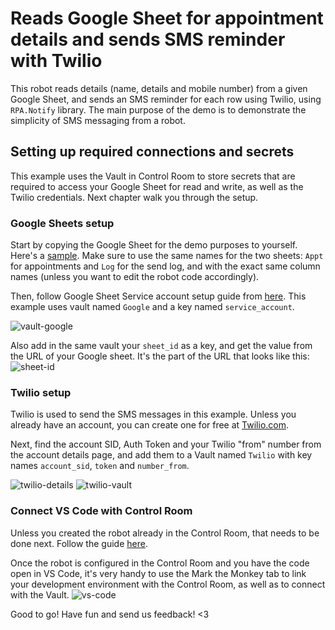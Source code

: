 # Reads Google Sheet for appointment details and sends SMS reminder with Twilio

This robot reads details (name, details and mobile number) from a given Google Sheet, and sends an SMS reminder for each row using Twilio, using `RPA.Notify` library. The main purpose of the demo is to demonstrate the simplicity of SMS messaging from a robot.

## Setting up required connections and secrets

This example uses the Vault in Control Room to store secrets that are required to access your Google Sheet for read and write, as well as the Twilio credentials. Next chapter walk you through the setup.

### Google Sheets setup

Start by copying the Google Sheet for the demo purposes to yourself. Here's a [sample](https://docs.google.com/spreadsheets/d/1QFvDR5GnGAI_TQL5uhmgkAiLiDsNc7cwUrPpDF2PUp0/edit#gid=0). Make sure to use the same names for the two sheets: `Appt` for appointments and `Log` for the send log, and with the exact same column names (unless you want to edit the robot code accordingly).

Then, follow Google Sheet Service account setup guide from [here](https://robocorp.com/docs/development-guide/google-sheets/interacting-with-google-sheets#storing-the-credentials-in-control-room-vault). This example uses vault named `Google` and a key named `service_account`.

![vault-google](https://user-images.githubusercontent.com/40179958/173300620-4b2d9f3e-c9b7-4152-ba11-e6c133e2886b.png)

Also add in the same vault your `sheet_id` as a key, and get the value from the URL of your Google sheet. It's the part of the URL that looks like this:
![sheet-id](https://user-images.githubusercontent.com/40179958/173300650-531cc517-08ed-46b6-bff2-f34ca4b4a1a8.png)

### Twilio setup

Twilio is used to send the SMS messages in this example. Unless you already have an account, you can create one for free at [Twilio.com](https://www.twilio.com/try-twilio).

Next, find the account SID, Auth Token and your Twilio "from" number from the account details page, and add them to a Vault named `Twilio` with key names `account_sid`, `token` and `number_from`.

![twilio-details](https://user-images.githubusercontent.com/40179958/173300696-f268811f-06b4-4500-ab7f-827dc4a41795.png)
![twilio-vault](https://user-images.githubusercontent.com/40179958/173300708-336c7cbe-e62b-4377-92f5-9b9960590a98.png)

### Connect VS Code with Control Room

Unless you created the robot already in the Control Room, that needs to be done next. Follow the guide [here](https://robocorp.com/docs/development-guide/control-room/configuring-robots).

Once the robot is configured in the Control Room and you have the code open in VS Code, it's very handy to use the Mark the Monkey tab to link your development environment with the Control Room, as well as to connect with the Vault.
![vs-code](https://user-images.githubusercontent.com/40179958/173300728-b9f2e079-b592-4bed-8abc-7485937a7075.png)

Good to go! Have fun and send us feedback! <3
